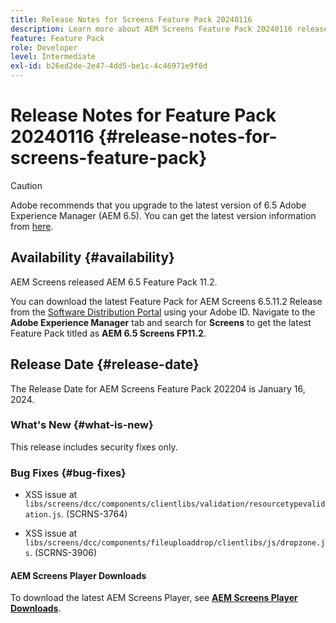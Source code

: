 ```yaml
---
title: Release Notes for Screens Feature Pack 20240116
description: Learn more about AEM Screens Feature Pack 20240116 released on January 16, 2024.
feature: Feature Pack
role: Developer
level: Intermediate
exl-id: b26ed2de-2e47-4dd5-be1c-4c46971e9f6d
---
```

# Release Notes for Feature Pack 20240116 {#release-notes-for-screens-feature-pack}

 >[!CAUTION]
 >Adobe recommends that you upgrade to the latest version of 6.5 Adobe Experience Manager (AEM 6.5). You can get the latest version information from [here](https://experienceleague.adobe.com/en/docs/experience-manager-65/content/release-notes/release-notes).

## Availability {#availability}

AEM Screens released AEM 6.5 Feature Pack 11.2.

You can download the latest Feature Pack for AEM Screens 6.5.11.2 Release from the [Software Distribution Portal](https://experience.adobe.com/#/downloads/content/software-distribution/en/aem.html) using your Adobe ID. Navigate to the **Adobe Experience Manager** tab and search for **Screens** to get the latest Feature Pack titled as **AEM 6.5 Screens FP11.2**.

## Release Date {#release-date}

The Release Date for AEM Screens Feature Pack 202204 is January 16, 2024.

### What's New {#what-is-new}

This release includes security fixes only.

### Bug Fixes {#bug-fixes}

* XSS issue at `libs/screens/dcc/components/clientlibs/validation/resourcetypevalidation.js`. (SCRNS-3764)

* XSS issue at `libs/screens/dcc/components/fileuploaddrop/clientlibs/js/dropzone.js`. (SCRNS-3906)

#### AEM Screens Player Downloads

To download the latest AEM Screens Player, see **[AEM Screens Player Downloads](https://download.macromedia.com/screens/index.html)**.
